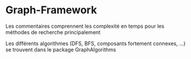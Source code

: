 # Graph-Framework
Les commentaires comprennent les complexité en temps pour les méthodes de recherche principalement

Les différents algorithmes (DFS, BFS, composants fortement connexes, ...)  se trouvent dans le package GraphAlgorithms
